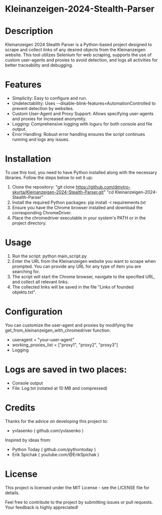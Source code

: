 # Kleinanzeigen-2024-Stealth-Parser #

# Description
Kleinanzeigen 2024 Stealth Parser  is a Python-based project designed to scrape and collect links of any desired objects from the Kleinanzeigen website. This tool utilizes Selenium for web scraping, supports the use of custom user-agents and proxies to avoid detection, and logs all activities for better traceability and debugging.

# Features
- Simplicity:                          Easy to configure and run.
- Undetectability:                     Uses --disable-blink-features=AutomationControlled to prevent detection by websites.
- Custom User-Agent and Proxy Support: Allows specifying user-agents and proxies for increased anonymity.
- Logging:                             Comprehensive logging with loguru for both console and file output.
- Error Handling:                      Robust error handling ensures the script continues running and logs any issues.

# Installation
To use this tool, you need to have Python installed along with the necessary libraries. Follow the steps below to set it up:
1. Clone the repository: 
"git clone https://github.com/dmytro-skyrta/Kleinanzeigen-2024-Stealth-Parser.git"
"cd Kleinanzeigen-2024-Stealth-Parser"
2. Install the required Python packages: 
pip install -r requirements.txt
3. Ensure you have the Chrome browser installed and download the corresponding ChromeDriver.
4. Place the chromedriver executable in your system's PATH or in the project directory.

# Usage
1. Run the script: python main_script.py
2. Enter the URL from the Kleinanzeigen website you want to scrape when prompted. You can provide any URL for any type of item you are searching for.
3. The script will start the Chrome browser, navigate to the specified URL, and collect all relevant links.
4. The collected links will be saved in the file "Links of founded objekts.txt".

# Configuration
You can customize the user-agent and proxies by modifying the get_from_kleinanzeigen_with_chromedriver function:
- useragent = "your-user-agent"
- working_proxies_list = ["proxy1", "proxy2", "proxy3"]
- Logging

# Logs are saved in two places:
- Console output
- File: Log.txt (rotated at 10 MB and compressed)

# Credits
Thanks for the advice on developing this project to:
- yvlasenko ( github.com/yvlasenko )

Inspired by ideas from:
- Python Today ( github.com/pythontoday )
- Erik Spichak ( youtube.com/@ErikSpichak )

# License
This project is licensed under the MIT License - see the LICENSE file for details.

Feel free to contribute to the project by submitting issues or pull requests. Your feedback is highly appreciated!
